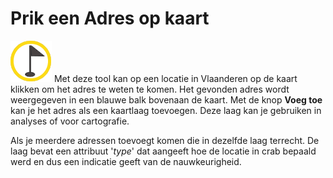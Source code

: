 Prik een Adres op kaart
=======================

![](images/geopuntReverse.png)
Met deze tool kan op een locatie in Vlaanderen op de kaart klikken om het adres te weten te komen.
Het gevonden adres wordt weergegeven in een blauwe balk bovenaan de kaart. Met de knop **Voeg toe** kan je het adres als een kaartlaag toevoegen. Deze laag kan je gebruiken in analyses of voor cartografie.

Als je meerdere adressen toevoegt komen die in dezelfde laag terrecht. De laag bevat een attribuut '*type*' dat aangeeft hoe de locatie in crab bepaald werd en dus een indicatie geeft van de nauwkeurigheid.
